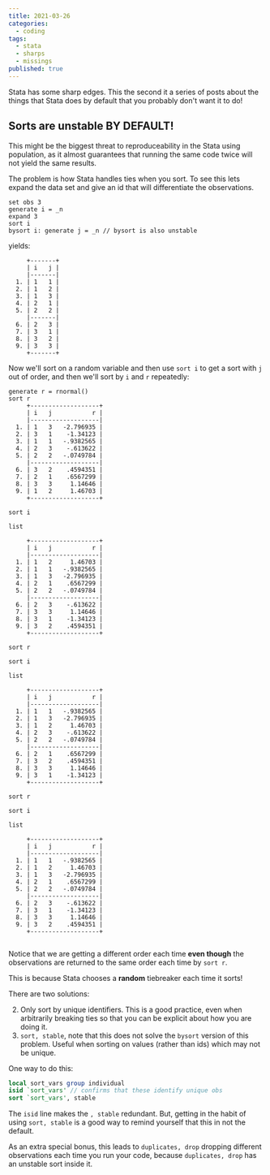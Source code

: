 ```yaml
---
title: 2021-03-26
categories:
  - coding
tags:
  - stata
  - sharps
  - missings
published: true
---
```


Stata has some sharp edges. This the second it a series of posts about the
things that Stata does by default that you probably don't want it to do!

## Sorts are unstable BY DEFAULT!

This might be the biggest threat to reproduceability in the Stata using
population, as it almost guarantees that running the same code twice will not
yield the same results.

The problem is how Stata handles ties when you sort. To see this lets expand
the data set and give an id that will differentiate the observations.

```
set obs 3  
generate i = _n 
expand 3 
sort i 
bysort i: generate j = _n // bysort is also unstable
```

yields:

```
     +-------+
     | i   j |
     |-------|
  1. | 1   1 |
  2. | 1   2 |
  3. | 1   3 |
  4. | 2   1 |
  5. | 2   2 |
     |-------|
  6. | 2   3 |
  7. | 3   1 |
  8. | 3   2 |
  9. | 3   3 |
     +-------+
```

Now we'll sort on a random variable and then use `sort i` to get a sort with `j` out of order, and then we'll sort by `i` and `r` repeatedly:

```
generate r = rnormal()
sort r 
     +-------------------+
     | i   j           r |
     |-------------------|
  1. | 1   3   -2.796935 |
  2. | 3   1    -1.34123 |
  3. | 1   1   -.9382565 |
  4. | 2   3    -.613622 |
  5. | 2   2   -.0749784 |
     |-------------------|
  6. | 3   2    .4594351 |
  7. | 2   1    .6567299 |
  8. | 3   3     1.14646 |
  9. | 1   2     1.46703 |
     +-------------------+

sort i

list

     +-------------------+
     | i   j           r |
     |-------------------|
  1. | 1   2     1.46703 |
  2. | 1   1   -.9382565 |
  3. | 1   3   -2.796935 |
  4. | 2   1    .6567299 |
  5. | 2   2   -.0749784 |
     |-------------------|
  6. | 2   3    -.613622 |
  7. | 3   3     1.14646 |
  8. | 3   1    -1.34123 |
  9. | 3   2    .4594351 |
     +-------------------+

sort r

sort i

list

     +-------------------+
     | i   j           r |
     |-------------------|
  1. | 1   1   -.9382565 |
  2. | 1   3   -2.796935 |
  3. | 1   2     1.46703 |
  4. | 2   3    -.613622 |
  5. | 2   2   -.0749784 |
     |-------------------|
  6. | 2   1    .6567299 |
  7. | 3   2    .4594351 |
  8. | 3   3     1.14646 |
  9. | 3   1    -1.34123 |
     +-------------------+

sort r

sort i

list

     +-------------------+
     | i   j           r |
     |-------------------|
  1. | 1   1   -.9382565 |
  2. | 1   2     1.46703 |
  3. | 1   3   -2.796935 |
  4. | 2   1    .6567299 |
  5. | 2   2   -.0749784 |
     |-------------------|
  6. | 2   3    -.613622 |
  7. | 3   1    -1.34123 |
  8. | 3   3     1.14646 |
  9. | 3   2    .4594351 |
     +-------------------+


```

Notice that we are getting a different order each time __even though__ the
observations are returned to the same order each time by `sort r`.

This is because Stata chooses a __random__ tiebreaker each time it sorts!

There are two solutions:


2. Only sort by unique identifiers. This is a good practice, even when
   arbitrarily breaking ties so that you can be explicit about how you are
   doing it.
1. `sort, stable`, note that this does not solve the `bysort` version of this
   problem. Useful when sorting on values (rather than ids) which may not be
   unique.

One way to do this:

```stata 
local sort_vars group individual 
isid `sort_vars' // confirms that these identify unique obs  
sort `sort_vars', stable
```

The `isid` line makes the `, stable` redundant. But, getting in the habit of
using `sort, stable` is a good way to remind yourself that this in not the
default. 

As an extra special bonus, this leads to `duplicates, drop` dropping different
observations each time you run your code, because `duplicates, drop` has an
unstable sort inside it.

